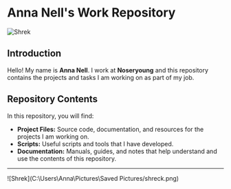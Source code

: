 # Anna Nell's Work Repository

![Shrek](path/to/shrek/image.png)

## Introduction

Hello! My name is **Anna Nell**. I work at **Noseryoung** and this repository contains the projects and tasks I am working on as part of my job.


## Repository Contents

In this repository, you will find:
- **Project Files:** Source code, documentation, and resources for the projects I am working on.
- **Scripts:** Useful scripts and tools that I have developed.
- **Documentation:** Manuals, guides, and notes that help understand and use the contents of this repository.


---

![Shrek](C:\Users\Anna\Pictures\Saved Pictures/shreck.png)

